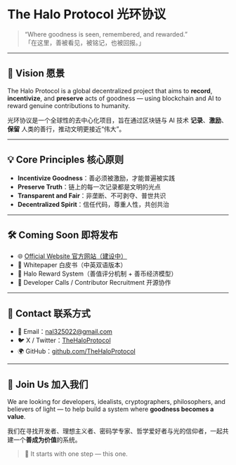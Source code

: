 # The Halo Protocol 光环协议

> “Where goodness is seen, remembered, and rewarded.”  
> 「在这里，善被看见，被铭记，也被回报。」

---

## 🌟 Vision 愿景

The Halo Protocol is a global decentralized project that aims to **record**, **incentivize**, and **preserve** acts of goodness — using blockchain and AI to reward genuine contributions to humanity.

光环协议是一个全球性的去中心化项目，旨在通过区块链与 AI 技术 **记录**、**激励**、**保留** 人类的善行，推动文明更接近“伟大”。

---

## 💡 Core Principles 核心原则

- **Incentivize Goodness**：善必须被激励，才能普遍被实践  
- **Preserve Truth**：链上的每一次记录都是文明的光点  
- **Transparent and Fair**：非垄断、不可剥夺、普世共识  
- **Decentralized Spirit**：信任代码，尊重人性，共创共治

---

## 🛠️ Coming Soon 即将发布

- 🌐 [Official Website 官方网站（建设中）](#)
- 📜 Whitepaper 白皮书（中英双语版本）
- 💎 Halo Reward System（善值评分机制 + 善币经济模型）
- 🤝 Developer Calls / Contributor Recruitment 开源协作

---

## 📮 Contact 联系方式

- 📧 Email：nal325022@gmail.com  
- 🐦 X / Twitter：[TheHaloProtocol](https://twitter.com/TheHaloProtocol)  
- 🌍 GitHub：[github.com/TheHaloProtocol](https://github.com/TheHaloProtocol)

---

## 🧭 Join Us 加入我们

We are looking for developers, idealists, cryptographers, philosophers, and believers of light — to help build a system where **goodness becomes a value**.

我们在寻找开发者、理想主义者、密码学专家、哲学爱好者与光的信仰者，一起共建一个**善成为价值**的系统。

> 👣 It starts with one step — this one.
